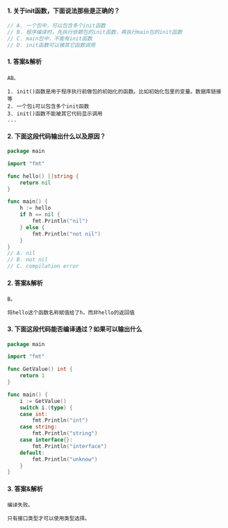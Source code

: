 #### 1. 关于init函数，下面说法那些是正确的？

```go
// A. 一个包中，可以包含多个init函数
// B. 程序编译时，先执行依赖包的init函数，再执行main包的init函数
// C. main包中，不能有init函数
// D. init函数可以被其它函数调用
```

#### 1. 答案&解析

```text
AB。

1. init()函数是用于程序执行前做包的初始化的函数。比如初始化包里的变量。数据库链接等
2. 一个包i可以包含多个init函数
3. init()函数不能被其它代码显示调用
...
```

#### 2. 下面这段代码输出什么以及原因？

```go
package main

import "fmt"

func hello() []string {
	return nil
}

func main() {
	h := hello
	if h == nil {
		fmt.Println("nil")
	} else {
		fmt.Println("not nil")
	}
}
// A. nil
// B. not nil
// C. compilation error
```

#### 2. 答案&解析

```text
B。

将hello这个函数名称赋值给了h，而非hello的返回值
```

#### 3. 下面这段代码能否编译通过？如果可以输出什么

```go
package main

import "fmt"

func GetValue() int {
	return 1
}

func main() {
	i := GetValue()
	switch i.(type) {
	case int:
		fmt.Println("int")
	case string:
		fmt.Println("string")
	case interface{}:
		fmt.Println("interface")
	default:
		fmt.Println("unknow")
	}
}
```

#### 3. 答案&解析

```text
编译失败。

只有接口类型才可以使用类型选择。
```

